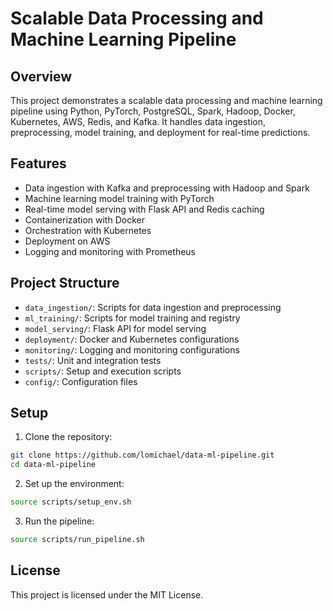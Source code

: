 # Scalable Data Processing and Machine Learning Pipeline

## Overview
This project demonstrates a scalable data processing and machine learning pipeline using Python, PyTorch, PostgreSQL, Spark, Hadoop, Docker, Kubernetes, AWS, Redis, and Kafka. It handles data ingestion, preprocessing, model training, and deployment for real-time predictions.

## Features
- Data ingestion with Kafka and preprocessing with Hadoop and Spark
- Machine learning model training with PyTorch
- Real-time model serving with Flask API and Redis caching
- Containerization with Docker
- Orchestration with Kubernetes
- Deployment on AWS
- Logging and monitoring with Prometheus

## Project Structure
- `data_ingestion/`: Scripts for data ingestion and preprocessing
- `ml_training/`: Scripts for model training and registry
- `model_serving/`: Flask API for model serving
- `deployment/`: Docker and Kubernetes configurations
- `monitoring/`: Logging and monitoring configurations
- `tests/`: Unit and integration tests
- `scripts/`: Setup and execution scripts
- `config/`: Configuration files

## Setup
1. Clone the repository:
```sh
git clone https://github.com/lomichael/data-ml-pipeline.git
cd data-ml-pipeline
```

2. Set up the environment:
```sh
source scripts/setup_env.sh
```

3. Run the pipeline:
```sh
source scripts/run_pipeline.sh
```

## License
This project is licensed under the MIT License.

